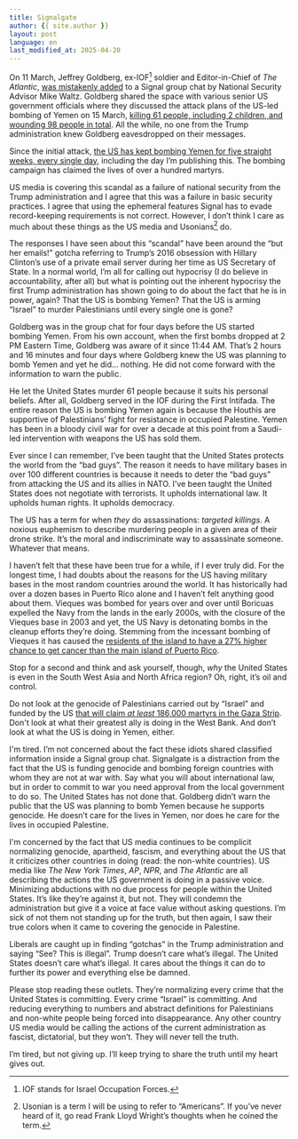 ```yaml
---
title: Signalgate
author: {{ site.author }}
layout: post
language: en
last_modified_at: 2025-04-20
---
```

On 11 March, Jeffrey Goldberg, ex-IOF[^1] soldier and Editor-in-Chief of _The Atlantic_, [was mistakenly added](https://archive.md/JIxF8) to a Signal group chat by National Security Advisor Mike Waltz. Goldberg shared the space with various senior US government officials where they discussed the attack plans of the US-led bombing of Yemen on 15 March, [killing 61 people, including 2 children, and wounding 98 people in total](https://www.aljazeera.com/news/2025/3/16/houthis-vow-response-as-us-says-unrelenting-strikes-to-continue-in-yemen). All the while, no one from the Trump administration knew Goldberg eavesdropped on their messages. 

Since the initial attack, [the US has kept bombing Yemen for five straight weeks, every single day](https://en.wikipedia.org/wiki/March–April_2025_United_States_attacks_in_Yemen#Strikes), including the day I’m publishing this. The bombing campaign has claimed the lives of over a hundred martyrs.

US media is covering this scandal as a failure of national security from the Trump administration and I agree that this was a failure in basic security practices. I agree that using the ephemeral features Signal has to evade record-keeping requirements is not correct. However, I don’t think I care as much about these things as the US media and Usonians[^2] do.

The responses I have seen about this “scandal” have been around the “but her emails!” gotcha referring to Trump’s 2016 obsession with Hillary Clinton’s use of a private email server during her time as US Secretary of State. In a normal world, I’m all for calling out hypocrisy (I do believe in accountability, after all) but what is pointing out the inherent hypocrisy the first Trump administration has shown going to do about the fact that he is in power, again? That the US is bombing Yemen? That the US is arming “Israel” to murder Palestinians until every single one is gone?

Goldberg was in the group chat for four days before the US started bombing Yemen. From his own account, when the first bombs dropped at 2 PM Eastern Time, Goldberg was aware of it since 11:44 AM. That’s 2 hours and 16 minutes and four days where Goldberg knew the US was planning to bomb Yemen and yet he did… nothing. He did not come forward with the information to warn the public.

He let the United States murder 61 people because it suits his personal beliefs. After all, Goldberg served in the IOF during the First Intifada. The entire reason the US is bombing Yemen again is because the Houthis are supportive of Palestinians’ fight for resistance in occupied Palestine. Yemen has been in a bloody civil war for over a decade at this point from a Saudi-led intervention with weapons the US has sold them.

Ever since I can remember, I’ve been taught that the United States protects the world from the “bad guys”. The reason it needs to have military bases in over 100 different countries is because it needs to deter the “bad guys” from attacking the US and its allies in NATO. I’ve been taught the United States does not negotiate with terrorists. It upholds international law. It upholds human rights. It upholds democracy.

The US has a term for when _they_ do assassinations: *targeted killings*. A noxious euphemism to describe murdering people in a given area of their drone strike. It’s the moral and indiscriminate way to assassinate someone. Whatever that means.

I haven’t felt that these have been true for a while, if I ever truly did. For the longest time, I had doubts about the reasons for the US having military bases in the most random countries around the world. It has historically had over a dozen bases in Puerto Rico alone and I haven’t felt anything good about them. Vieques was bombed for years over and over until Boricuas expelled the Navy from the lands in the early 2000s, with the closure of the Vieques base in 2003 and yet, the US Navy is detonating bombs in the cleanup efforts they’re doing. Stemming from the incessant bombing of Vieques it has caused the [residents of the island to have a 27% higher chance to get cancer than the main island of Puerto Rico](https://www.usatoday.com/story/news/health/2023/06/12/vieques-puerto-rico-navy-bombing-cancer-rates/70227463007/).

Stop for a second and think and ask yourself, though, *why* the United States is even in the South West Asia and North Africa region? Oh, right, it’s oil and control.

Do not look at the genocide of Palestinians carried out by “Israel” and funded by the US [that will claim *at least* 186,000 martyrs in the Gaza Strip](https://www.thelancet.com/journals/lancet/article/PIIS0140-6736(24)01169-3/fulltext). Don't look at what their greatest ally is doing in the West Bank. And don’t look at what the US is doing in Yemen, either.

I'm tired. I’m not concerned about the fact these idiots shared classified information inside a Signal group chat. Signalgate is a distraction from the fact that the US is funding genocide and bombing foreign countries with whom they are not at war with. Say what you will about international law, but in order to commit to war you need approval from the local government to do so. The United States has not done that. Goldberg didn’t warn the public that the US was planning to bomb Yemen because he supports genocide. He doesn’t care for the lives in Yemen, nor does he care for the lives in occupied Palestine.

I'm concerned by the fact that US media continues to be complicit normalizing genocide, apartheid, fascism, and everything about the US that it criticizes other countries in doing (read: the non-white countries). US media like *The New York Times*, *AP*, *NPR*, and *The Atlantic* are all describing the actions the US government is doing in a passive voice. Minimizing abductions with no due process for people within the United States. It’s like they’re against it, but not. They will condemn the administration but give it a voice at face value without asking questions. I’m sick of not them not standing up for the truth, but then again, I saw their true colors when it came to covering the genocide in Palestine.

Liberals are caught up in finding “gotchas” in the Trump administration and saying “See? This is illegal”. Trump doesn’t care what’s illegal. The United States doesn’t care what’s illegal. It cares about the things it can do to further its power and everything else be damned.

Please stop reading these outlets. They’re normalizing every crime that the United States is committing. Every crime “Israel” is committing. And reducing everything to numbers and abstract definitions for Palestinians and non-white people being forced into disappearance. Any other country US media would be calling the actions of the current administration as fascist, dictatorial, but they won’t. They will never tell the truth. 

I’m tired, but not giving up. I’ll keep trying to share the truth until my heart gives out. 

[^1]: IOF stands for Israel Occupation Forces.
[^2]: Usonian is a term I will be using to refer to “Americans”. If you’ve never heard of it, go read Frank Lloyd Wright’s thoughts when he coined the term.
